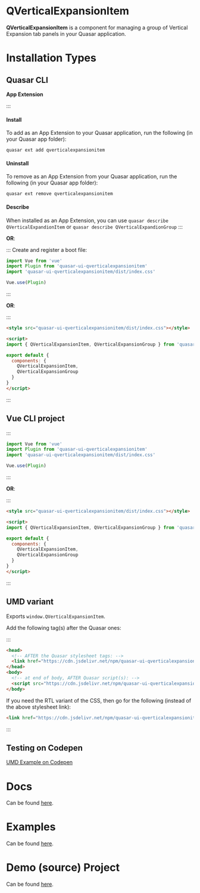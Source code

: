 QVerticalExpansionItem
===

**QVerticalExpansionItem** is a component for managing a group of Vertical Expansion tab panels in your Quasar application.

# Installation Types

## Quasar CLI

**App Extension**

:::
#### Install

To add as an App Extension to your Quasar application, run the following (in your Quasar app folder):
```
quasar ext add qverticalexpansionitem
```

#### Uninstall

To remove as an App Extension from your Quasar application, run the following (in your Quasar app folder):
```
quasar ext remove qverticalexpansionitem
```

#### Describe
When installed as an App Extension, you can use `quasar describe QVerticalExpandionItem` or `quasar describe QVerticalExpandionGroup`
:::

**OR**:

:::
Create and register a boot file:

```js
import Vue from 'vue'
import Plugin from 'quasar-ui-qverticalexpansionitem'
import 'quasar-ui-qverticalexpansionitem/dist/index.css'

Vue.use(Plugin)
```
:::

**OR**:

:::
```html
<style src="quasar-ui-qverticalexpansionitem/dist/index.css"></style>

<script>
import { QVerticalExpansionItem, QVerticalExpansionGroup } from 'quasar-ui-qverticalexpansionitem'

export default {
  components: {
    QVerticalExpansionItem,
    QVerticalExpansionGroup
  }
}
</script>
```
:::

## Vue CLI project

:::
```js
import Vue from 'vue'
import Plugin from 'quasar-ui-qverticalexpansionitem'
import 'quasar-ui-qverticalexpansionitem/dist/index.css'

Vue.use(Plugin)
```
:::

**OR**:

:::
```html
<style src="quasar-ui-qverticalexpansionitem/dist/index.css"></style>

<script>
import { QVerticalExpansionItem, QVerticalExpansionGroup } from 'quasar-ui-qverticalexpansionitem'

export default {
  components: {
    QVerticalExpansionItem,
    QVerticalExpansionGroup
  }
}
</script>
```
:::

## UMD variant

Exports `window.QVerticalExpansionItem`.

Add the following tag(s) after the Quasar ones:

:::
```html
<head>
  <!-- AFTER the Quasar stylesheet tags: -->
  <link href="https://cdn.jsdelivr.net/npm/quasar-ui-qverticalexpansionitem/dist/index.min.css" rel="stylesheet" type="text/css">
</head>
<body>
  <!-- at end of body, AFTER Quasar script(s): -->
  <script src="https://cdn.jsdelivr.net/npm/quasar-ui-qverticalexpansionitem/dist/index.umd.min.js"></script>
</body>
```
If you need the RTL variant of the CSS, then go for the following (instead of the above stylesheet link):
```html
<link href="https://cdn.jsdelivr.net/npm/quasar-ui-qverticalexpansionitem/dist/index.rtl.min.css" rel="stylesheet" type="text/css">
```
:::

## Testing on Codepen
[UMD Example on Codepen](https://codepen.io/Hawkeye64/pen/wvBKVNB)

# Docs
Can be found [here](https://hawkeye64.github.io/quasar-ui-qverticalexpansionitem).

# Examples
Can be found [here](https://hawkeye64.github.io/quasar-ui-qverticalexpansionitem/examples).

# Demo (source) Project
Can be found [here](https://github.com/hawkeye64/quasar-ui-qverticalexpansionitem/tree/master/demo).

~~~